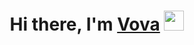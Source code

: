 <h1 align="center">Hi there, I'm
<a href="https://daniilshat.ru/" target="_blank">Vova</a> 
<img src="D:\cp.gif" height="32"/></h1>
<h3 align="center"></h3>
